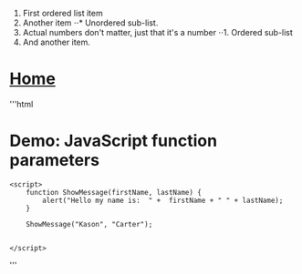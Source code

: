 1. First ordered list item
2. Another item
⋅⋅* Unordered sub-list. 
1. Actual numbers don't matter, just that it's a number
⋅⋅1. Ordered sub-list
4. And another item.
# [Home](homepage.md)

'''html
<!DOCTYPE html>
<html>
<body>
	<h1>Demo: JavaScript function parameters</h1>
	
	<script>
		function ShowMessage(firstName, lastName) {
			alert("Hello my name is:  " +  firstName + " " + lastName);
		}

		ShowMessage("Kason", "Carter");


    </script>
</body>
</html> 
'''
